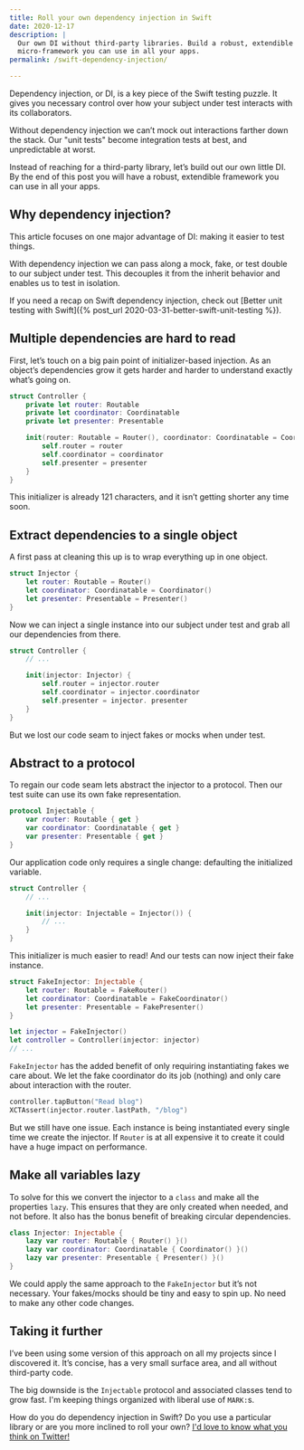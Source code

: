 ```yaml
---
title: Roll your own dependency injection in Swift
date: 2020-12-17
description: |
  Our own DI without third-party libraries. Build a robust, extendible
  micro-framework you can use in all your apps.
permalink: /swift-dependency-injection/

---
```


Dependency injection, or DI, is a key piece of the Swift testing puzzle. It gives you necessary control over how your subject under test interacts with its collaborators.

Without dependency injection we can’t mock out interactions farther down the stack. Our "unit tests" become integration tests at best, and unpredictable at worst.

Instead of reaching for a third-party library, let’s build out our own little DI. By the end of this post you will have a robust, extendible framework you can use in all your apps.

## Why dependency injection?

This article focuses on one major advantage of DI: making it easier to test things.

With dependency injection we can pass along a mock, fake, or test double to our subject under test. This decouples it from the inherit behavior and enables us to test in isolation.

If you need a recap on Swift dependency injection, check out [Better unit testing with Swift]({% post_url 2020-03-31-better-swift-unit-testing %}).

## Multiple dependencies are hard to read

First, let’s touch on a big pain point of initializer-based injection. As an object’s dependencies grow it gets harder and harder to understand exactly what’s going on.

```swift
struct Controller {
    private let router: Routable
    private let coordinator: Coordinatable
    private let presenter: Presentable

    init(router: Routable = Router(), coordinator: Coordinatable = Coordinator(), presenter: Presentable = Presenter()) {
        self.router = router
        self.coordinator = coordinator
        self.presenter = presenter
    }
}
```

This initializer is already 121 characters, and it isn’t getting shorter any time soon.

## Extract dependencies to a single object

A first pass at cleaning this up is to wrap everything up in one object.

```swift
struct Injector {
    let router: Routable = Router()
    let coordinator: Coordinatable = Coordinator()
    let presenter: Presentable = Presenter()
}
```

Now we can inject a single instance into our subject under test and grab all our dependencies from there.

```swift
struct Controller {
    // ...

    init(injector: Injector) {
        self.router = injector.router
        self.coordinator = injector.coordinator
        self.presenter = injector. presenter
    }
}
```

But we lost our code seam to inject fakes or mocks when under test.

## Abstract to a protocol

To regain our code seam lets abstract the injector to a protocol. Then our test suite can use its own fake representation.

```swift
protocol Injectable {
    var router: Routable { get }
    var coordinator: Coordinatable { get }
    var presenter: Presentable { get }
}
```

Our application code only requires a single change: defaulting the initialized variable.

```swift
struct Controller {
    // ...

    init(injector: Injectable = Injector()) {
        // ...
    }
}
```

This initializer is much easier to read! And our tests can now inject their fake instance.

```swift
struct FakeInjector: Injectable {
    let router: Routable = FakeRouter()
    let coordinator: Coordinatable = FakeCoordinator()
    let presenter: Presentable = FakePresenter()
}

let injector = FakeInjector()
let controller = Controller(injector: injector)
// ...
```

 `FakeInjector` has the added benefit of only requiring instantiating fakes we care about. We let the fake coordinator do its job (nothing) and only care about interaction with the router.

```swift
controller.tapButton("Read blog")
XCTAssert(injector.router.lastPath, "/blog")
```

But we still have one issue. Each instance is being instantiated every single time we create the injector. If `Router` is at all expensive it to create it could have a huge impact on performance.

## Make all variables lazy

To solve for this we convert the injector to a `class` and make all the properties `lazy`. This ensures that they are only created when needed, and not before. It also has the bonus benefit of breaking circular dependencies.

```swift
class Injector: Injectable {
    lazy var router: Routable { Router() }()
    lazy var coordinator: Coordinatable { Coordinator() }()
    lazy var presenter: Presentable { Presenter() }()
}
```

We could apply the same approach to the `FakeInjector` but it’s not necessary. Your fakes/mocks should be tiny and easy to spin up. No need to make any other code changes.

## Taking it further

I’ve been using some version of this approach on all my projects since I discovered it. It’s concise, has a very small surface area, and all without third-party code.

The big downside is the `Injectable` protocol and associated classes tend to grow fast. I'm keeping things organized with liberal use of `MARK:`s.

How do you do dependency injection in Swift? Do you use a particular library or are you more inclined to roll your own? [I'd love to know what you think on Twitter!](https://twitter.com/joemasilotti)
